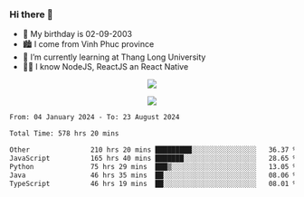 ### Hi there 👋
- 🎂 My birthday is 02-09-2003
- 🏙️ I come from Vinh Phuc province
- 🌱 I’m currently learning at Thang Long University
- 🧑‍💻 I know NodeJS, ReactJS an React Native
<p align="center"><img src="https://github-readme-stats.vercel.app/api?username=tmquang0209&show_icons=true&theme=gradient"></p>
<p align="center"><img src="https://github-readme-stats.vercel.app/api/top-langs/?username=tmquang0209&hide=scss,css&langs_count=10"></p>
<!--START_SECTION:waka-->

```txt
From: 04 January 2024 - To: 23 August 2024

Total Time: 578 hrs 20 mins

Other               210 hrs 20 mins █████████░░░░░░░░░░░░░░░░   36.37 %
JavaScript          165 hrs 40 mins ███████░░░░░░░░░░░░░░░░░░   28.65 %
Python              75 hrs 29 mins  ███▒░░░░░░░░░░░░░░░░░░░░░   13.05 %
Java                46 hrs 35 mins  ██░░░░░░░░░░░░░░░░░░░░░░░   08.06 %
TypeScript          46 hrs 19 mins  ██░░░░░░░░░░░░░░░░░░░░░░░   08.01 %
```

<!--END_SECTION:waka-->
